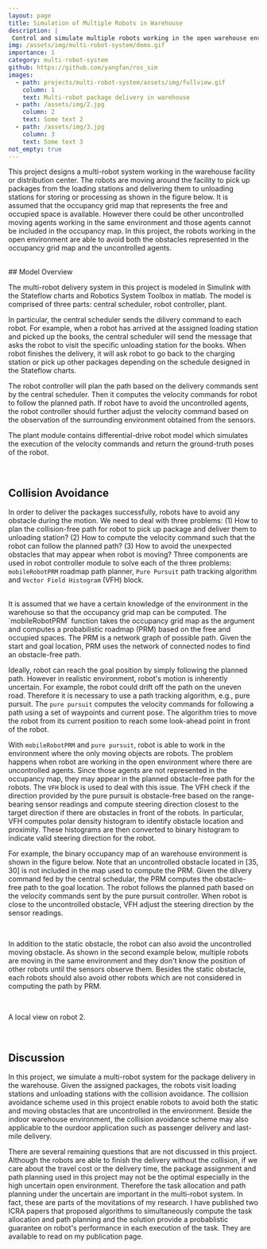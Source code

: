 ```yaml
---
layout: page
title: Simulation of Multiple Robots in Warehouse
description: |
 Control and simulate multiple robots working in the open warehouse environment where other uncontrolled agents are working around. The robots are expected to visit the assigned tasks and avoid the not only the obstacles that are represented by the occupancy map (e.g. shelf, wall) but also  the uncontrolled static and moving agents that are not represented by the occupancy map.   
img: /assets/img/multi-robot-system/demo.gif
importance: 1
category: multi-robot-system
github: https://github.com/yangfan/ros_sim
images:
  - path: projects/multi-robot-system/assets/img/fullview.gif
    column: 1
    text: Multi-robot package delivery in warehouse
  - path: /assets/img/2.jpg
    column: 2
    text: Some text 2
  - path: /assets/img/3.jpg
    column: 3
    text: Some text 3
not_empty: true
---
```

This project designs a multi-robot system working in the warehouse facility or distribution center. The robots are moving around the facility to pick up packages from the loading stations and delivering them to unloading stations for storing or processing as shown in the figure below. It is assumed that the occupancy grid map that represents the free and occupied space is available. However there could be other uncontrolled moving agents working in the same environment and those agents cannot be included in the occupancy map. In this project, the robots working in the open environment are able to avoid both the obstacles represented in the occupancy grid map and the uncontrolled agents. 

<div class="row justify-content-center">
    <div class="col-6">
        <img class="img-fluid rounded z-depth-1" src="{{ 'projects/multi-robot-system/assets/img/warehouse.png' | relative_url }}" alt=""/>
    </div>
</div>  
<br />
## Model Overview

The multi-robot delivery system in this project is modeled in Simulink with the Stateflow charts and Robotics System Toolbox in matlab. The model is comprised of three parts: central scheduler, robot controller, plant.

In particular, the central scheduler sends the dilivery command to each robot. For example, when a robot has arrived at the assigned loading station and picked up the books, the central scheduler will send the message that asks the robot to visit the specific unloading station for the books. When robot finishes the delivery, it will ask robot to go back to the charging station or pick up other packages depending on the schedule designed in the Stateflow charts.

The robot controller will plan the path based on the delivery commands sent by the central scheduler. Then it computes the velocity commands for robot to follow the planned path. If robot have to avoid the uncontrolled agents, the robot controller should further adjust the velocity command based on the observation of the surrounding environment obtained from the sensors.

The plant module contains differential-drive robot model which simulates the execution of the velocity commands and return the ground-truth poses of the robot.

<div class="row justify-content-center">
    <div class="col">
        <img class="img-fluid rounded z-depth-1" src="{{ 'projects/multi-robot-system/assets/img/model.png' | relative_url }}" alt=""/>
    </div>
</div>
<br />

## Collision Avoidance

In order to deliver the packages successfully, robots have to avoid any obstacle during the motion. We need to deal with three problems: (1) How to plan the collision-free path for robot to pick up package and deliver them to unloading station? (2) How to compute the velocity command such that the robot can follow the planned path? (3) How to avoid the unexpected obstacles that may appear when robot is moving? Three components are used in robot controller module to solve each of the three problems: `mobileRobotPRM` roadmap path planner, `Pure Pursuit` path tracking algorithm and `Vector Field Histogram` (VFH) block.

<div class="row justify-content-center">
    <div class="col">
        <img class="img-fluid rounded z-depth-1" src="{{ 'projects/multi-robot-system/assets/img/robot_controller.png' | relative_url }}" alt=""/>
    </div>
</div>
<br/>
 It is assumed that we have a certain knowledge of the environment in the warehouse so that the occupancy grid map can be computed. The `mobileRobotPRM` function takes the occupancy grid map as the argument and computes a probabilistic roadmap (PRM) based on the free and occupied spaces. The PRM is a network graph of possible path. Given the start and goal location, PRM uses the network of connected nodes to find an obstacle-free path.  

 Ideally, robot can reach the goal position by simply following the planned path. However in realistic environment, robot's motion is inherently uncertain. For example, the robot could drift off the path on the uneven road. Therefore it is necessary to use a path tracking algorithm, e.g., pure pursuit. The `pure pursuit` computes the velocity commands for following a path using a set of waypoints and current pose. The algorithm tries to move the robot from its current position to reach some look-ahead point in front of the robot.

 With `mobileRobotPRM` and `pure pursuit`, robot is able to work in the environment where the only moving objects are robots. The problem happens when robot are working in the open environment where there are uncontrolled agents. Since those agents are not represented in the occupancy map, they may appear in the planned obstacle-free path for the robots. The `VFH` block is used to deal with this issue. The VFH check if the direction provided by the pure pursuit is obstacle-free based on the range-bearing sensor readings and compute steering direction closest to the target direction if there are obstacles in front of the robots. In particular, VFH computes polar density histogram to identify obstacle location and proximity. These histograms are then converted to binary histogram to indicate valid steering direction for the robot.

 For example, the binary occupancy map of an warehouse environment is shown in the figure below. Note that an uncontrolled obstacle located in [35, 30] is not included in the map used to compute the PRM. Given the dilvery command fed by the central schedular, the PRM computes the obstacle-free path to the goal location. The robot follows the planned path based on the velocity commands sent by the pure pursuit controller. When robot is close to the uncontrolled obstacle, VFH adjust the steering direction by the sensor readings.
 
<div class="row justify-content-center">
    <div class="col">
        <img class="img-fluid rounded z-depth-1" src="{{ 'projects/multi-robot-system/assets/img/single_robot.gif' | relative_url }}" alt=""/>
    </div>
</div>
<br/>

In addition to the static obstacle, the robot can also avoid the uncontrolled moving obstacle. As shown in the second example below, multiple robots are moving in the same environment and they don't know the position of other robots until the sensors observe them. Besides the static obstacle, each robots should also avoid other robots which are not considered in computing the path by PRM. 

<div class="row justify-content-center">
    <div class="col">
        <img class="img-fluid rounded z-depth-1" src="{{ 'projects/multi-robot-system/assets/img/fullview.gif' | relative_url }}" alt=""/>
    </div>
</div>
<br/>

A local view on robot 2.

<div class="row justify-content-center">
    <div class="col">
        <img class="img-fluid rounded z-depth-1" src="{{ 'projects/multi-robot-system/assets/img/view2.gif' | relative_url }}" alt=""/>
    </div>
</div>
<br/>

## Discussion

In this project, we simulate a multi-robot system for the package delivery in the warehouse. Given the assigned packages, the robots visit loading stations and unloading stations with the collision avoidance. The collision avoidance scheme used in this project enable robots to avoid both the static and moving obstacles that are uncontrolled in the environment. Beside the indoor warehouse environment, the collision avoidance scheme may also applicable to the ourdoor application such as passenger delivery and last-mile delivery. 

There are several remaining questions that are not discussed in this project. Although the robots are able to finish the delivery without the collision, if we care about the travel cost or the delivery time, the package assignment and path planning used in this project may not be the optimal especially in the high uncertain open environment. Therefore the task allocation and path planning under the uncertain are important in the multi-robot system. In fact, these are parts of the movitations of my research. I have published two ICRA papers that proposed algorithms to simultaneously compute the task allocation and path planning and the solution provide a probablistic guarantee on robot's performance in each execution of the task. They are available to read on my publication page.
